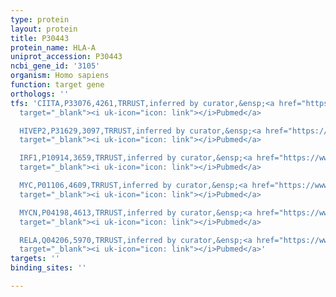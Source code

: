 ```yaml
---
type: protein
layout: protein
title: P30443
protein_name: HLA-A
uniprot_accession: P30443
ncbi_gene_id: '3105'
organism: Homo sapiens
function: target gene
orthologs: ''
tfs: 'CIITA,P33076,4261,TRRUST,inferred by curator,&ensp;<a href="https://www.ncbi.nlm.nih.gov/pubmed/?term=10329350%5Buid%5D+OR+29087512%5Buid%5D"
  target="_blank"><i uk-icon="icon: link"></i>Pubmed</a>

  HIVEP2,P31629,3097,TRRUST,inferred by curator,&ensp;<a href="https://www.ncbi.nlm.nih.gov/pubmed/?term=1409593%5Buid%5D+OR+29087512%5Buid%5D"
  target="_blank"><i uk-icon="icon: link"></i>Pubmed</a>

  IRF1,P10914,3659,TRRUST,inferred by curator,&ensp;<a href="https://www.ncbi.nlm.nih.gov/pubmed/?term=19428110%5Buid%5D+OR+29087512%5Buid%5D"
  target="_blank"><i uk-icon="icon: link"></i>Pubmed</a>

  MYC,P01106,4609,TRRUST,inferred by curator,&ensp;<a href="https://www.ncbi.nlm.nih.gov/pubmed/?term=8206526%5Buid%5D+OR+29087512%5Buid%5D"
  target="_blank"><i uk-icon="icon: link"></i>Pubmed</a>

  MYCN,P04198,4613,TRRUST,inferred by curator,&ensp;<a href="https://www.ncbi.nlm.nih.gov/pubmed/?term=8895520%5Buid%5D+OR+29087512%5Buid%5D"
  target="_blank"><i uk-icon="icon: link"></i>Pubmed</a>

  RELA,Q04206,5970,TRRUST,inferred by curator,&ensp;<a href="https://www.ncbi.nlm.nih.gov/pubmed/?term=19428110%5Buid%5D+OR+29087512%5Buid%5D"
  target="_blank"><i uk-icon="icon: link"></i>Pubmed</a>'
targets: ''
binding_sites: ''

---
```

